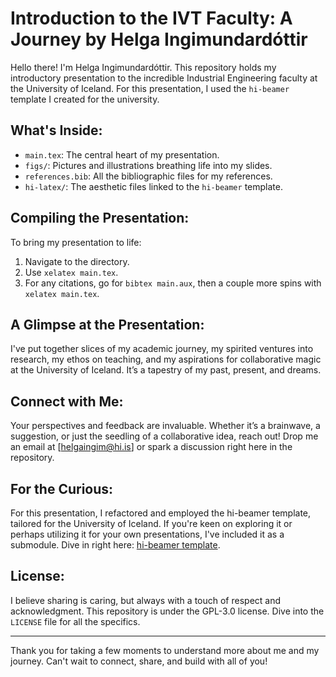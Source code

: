 # Introduction to the IVT Faculty: A Journey by Helga Ingimundardóttir

Hello there! I'm Helga Ingimundardóttir. This repository holds my introductory presentation to the incredible Industrial Engineering faculty at the University of Iceland. For this presentation, I used the `hi-beamer` template I created for the university.

## What's Inside:

- `main.tex`: The central heart of my presentation.
- `figs/`: Pictures and illustrations breathing life into my slides.
- `references.bib`: All the bibliographic files for my references.
- `hi-latex/`: The aesthetic files linked to the `hi-beamer` template.

## Compiling the Presentation:

To bring my presentation to life:

1. Navigate to the directory.
2. Use `xelatex main.tex`.
3. For any citations, go for `bibtex main.aux`, then a couple more spins with `xelatex main.tex`.

## A Glimpse at the Presentation:

I've put together slices of my academic journey, my spirited ventures into research, my ethos on teaching, and my aspirations for collaborative magic at the University of Iceland. It’s a tapestry of my past, present, and dreams.

## Connect with Me:

Your perspectives and feedback are invaluable. Whether it’s a brainwave, a suggestion, or just the seedling of a collaborative idea, reach out! Drop me an email at [helgaingim@hi.is] or spark a discussion right here in the repository.

## For the Curious:

For this presentation, I refactored and employed the hi-beamer template, tailored for the University of Iceland. If you're keen on exploring it or perhaps utilizing it for your own presentations, I've included it as a submodule. Dive in right here: [hi-beamer template](https://github.com/tungufoss/hi-LaTeX-slides/).

## License:

I believe sharing is caring, but always with a touch of respect and acknowledgment. This repository is under the GPL-3.0 license. Dive into the `LICENSE` file for all the specifics.

---

Thank you for taking a few moments to understand more about me and my journey. Can't wait to connect, share, and build with all of you!
